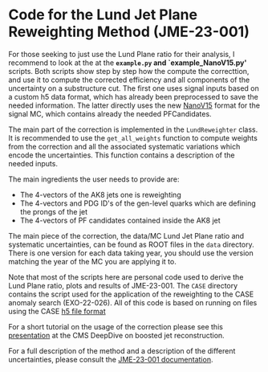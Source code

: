 # Code for the Lund Jet Plane Reweighting Method (JME-23-001)

For those seeking to just use the Lund Plane ratio for their analysis,
I recommend to look at the at the **`example.py` and `example\_NanoV15.py'** scripts.
Both scripts show step by step how the compute the correcttion, and use it to compute the corrected efficiency
and all components of the uncertainty on a substructure cut.
The first one uses signal inputs based on a custom h5 data format, which has
already been preprocessed to save the needed information. 
The latter directly uses the new [NanoV15](https://gitlab.cern.ch/cms-nanoAOD/nanoaod-doc/-/wikis/Releases/NanoAODv15) 
format for the signal MC, which contains already the needed PFCandidates.

The main part of the correction is implemented in the `LundReweighter` class.
It is recommended to use the `get_all_weights` function to compute weights from the
correction and all the associated systematic variations which encode the uncertainties.
This function contains a description of the needed inputs.

The main ingredients the user needs to provide are: 
- The 4-vectors of the AK8 jets one is reweighting
- The 4-vectors and PDG ID's of the gen-level quarks which are defining the prongs of the jet
- The 4-vectors of PF candidates contained inside the AK8 jet

The main piece of the correction, the data/MC Lund Jet Plane ratio and systematic uncertainties,
can be found as ROOT files in the `data` directory. There is one version for
each data taking year, you should use the version matching the year of the MC
you are applying it to. 

Note that most of the scripts here are
personal code used to derive the Lund Plane ratio, plots and results of
JME-23-001.
The `CASE` directory contains the script used for the application of the reweighting to the
CASE anomaly search (EXO-22-026). 
All of this code is based on running on files using the CASE [h5 file format](https://github.com/case-team/CASEUtils/tree/master/H5_maker)

For a short tutorial on the usage of the correction please see this
[presentation](https://indico.cern.ch/event/1379091/#7-calibrate-jets-with-more-tha) at the CMS DeepDive on boosted jet reconstruction.

For a full description of the method and a description of the different uncertainties,
    please consult the [JME-23-001 documentation](https://cms.cern.ch/iCMS/analysisadmin/cadilines?id=2660&ancode=JME-23-001&tp=an&line=JME-23-001). 
    
